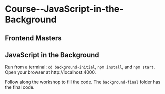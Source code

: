 # Course--JavaScript-in-the-Background
## Frontend Masters 
## JavaScript in the Background

Run from a terminal: `cd background-initial`, `npm install`, and `npm start`. Open your browser at http://localhost:4000.

Follow along the workshop to fill the code. The `background-final` folder has the final code.
